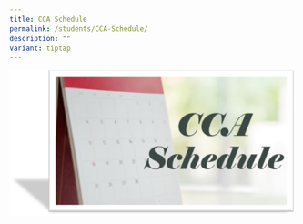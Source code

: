 ```yaml
---
title: CCA Schedule
permalink: /students/CCA-Schedule/
description: ""
variant: tiptap
---
```

<a class="isomer-image-wrapper" href="/files/Students/2025_CCA_Schedule_and_Deployment_Sem1__final_.pdf"><img style="width:500px;" height="auto" width="100%" src="/images/Students/CCA%20Schedule.png"></a>
<h4></h4>
<p></p>